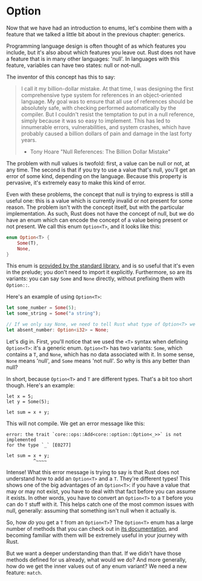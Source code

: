# Option

Now that we have had an introduction to enums, let's combine them with a
feature that we talked a little bit about in the previous chapter: generics.

Programming language design is often thought of as which features you include,
but it's also about which features you leave out. Rust does not have a feature
that is in many other languages: 'null'. In languages with this feature,
variables can have two states: null or not-null.

The inventor of this concept has this to say:

> I call it my billion-dollar mistake. At that time, I was designing the first
> comprehensive type system for references in an object-oriented language. My
> goal was to ensure that all use of references should be absolutely safe, with
> checking performed automatically by the compiler. But I couldn't resist the
> temptation to put in a null reference, simply because it was so easy to
> implement. This has led to innumerable errors, vulnerabilities, and system
> crashes, which have probably caused a billion dollars of pain and damage in
> the last forty years.
> 
> - Tony Hoare "Null References: The Billion Dollar Mistake"

The problem with null values is twofold: first, a value can be null or not, at
any time. The second is that if you try to use a value that's null, you'll get
an error of some kind, depending on the language. Because this property is
pervasive, it's extremely easy to make this kind of error.

Even with these problems, the concept that null is trying to express is still a
useful one: this is a value which is currently invalid or not present for some
reason. The problem isn't with the concept itself, but with the particular
implementation. As such, Rust does not have the concept of null, but we do have
an enum which can encode the concept of a value being present or not present. We
call this enum `Option<T>`, and it looks like this:

```rust
enum Option<T> {
    Some(T),
    None,
}
```

This enum is [provided by the standard library][option], and is so useful that
it's even in the prelude; you don't need to import it explicitly. Furthermore,
so are its variants: you can say `Some` and `None` directly, without prefixing
them with `Option::`.

[option]: ../std/option/enum.Option.html

Here's an example of using `Option<T>`:

```rust
let some_number = Some(5);
let some_string = Some("a string");

// If we only say None, we need to tell Rust what type of Option<T> we have.
let absent_number: Option<i32> = None;
```

Let's dig in. First, you'll notice that we used the `<T>` syntax when defining
`Option<T>`: it's a generic enum. `Option<T>` has two variants: `Some`, which
contains a `T`, and `None`, which has no data associated with it. In some
sense, `None` means 'null', and `Some` means 'not null'. So why is this any
better than null?

In short, because `Option<T>` and `T` are different types. That's a bit too
short though. Here's an example:

```rust,ignore
let x = 5;
let y = Some(5);

let sum = x + y;
```

This will not compile. We get an error message like this:

```text
error: the trait `core::ops::Add<core::option::Option<_>>` is not implemented
for the type `_` [E0277]

let sum = x + y;
          ^~~~~
```

Intense! What this error message is trying to say is that Rust does not
understand how to add an `Option<T>` and a `T`. They're different types! This
shows one of the big advantages of an `Option<T>`: if you have a value that
may or may not exist, you have to deal with that fact before you can assume it
exists. In other words, you have to convert an `Option<T>` to a `T` before you
can do `T` stuff with it. This helps catch one of the most common issues with
null, generally: assuming that something isn't null when it actually is.

So, how _do_ you get a `T` from an `Option<T>`?  The `Option<T>` enum has a
large number of methods that you can check out in [its documentation], and
becoming familiar with them will be extremely useful in your journey with Rust.

[its documentation]: ../std/option/enum.Option.html

But we want a deeper understanding than that. If we didn't have those methods
defined for us already, what would we do? And more generally, how do we get
the inner values out of any enum variant? We need a new feature: `match`.
